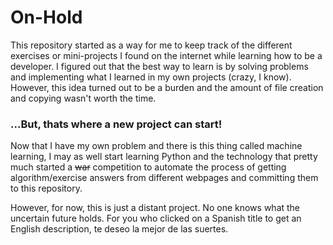 # On-Hold

This repository started as a way for me to keep track of the different exercises or mini-projects I found on the internet while learning how to be a developer. I figured out that the best way to learn is by solving problems and implementing what I learned in my own projects (crazy, I know). However, this idea turned out to be a burden and the amount of file creation and copying wasn't worth the time.

### ...But, thats where a new project can start!

Now that I have my own problem and there is this thing called machine learning, I may as well start learning Python and the technology that pretty much started a ~~war~~ competition to automate the process of getting algorithm/exercise answers from different webpages and committing them to this repository.

However, for now, this is just a distant project. No one knows what the uncertain future holds. For you who clicked on a Spanish title to get an English description, te deseo la mejor de las suertes.
